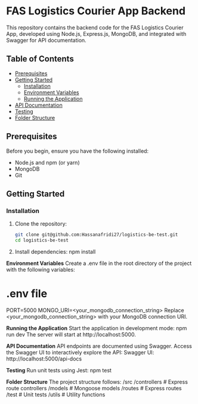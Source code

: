 # FAS Logistics Courier App Backend

This repository contains the backend code for the FAS Logistics Courier App, developed using Node.js, Express.js, MongoDB, and integrated with Swagger for API documentation.

## Table of Contents

- [Prerequisites](#prerequisites)
- [Getting Started](#getting-started)
  - [Installation](#installation)
  - [Environment Variables](#environment-variables)
  - [Running the Application](#running-the-application)
- [API Documentation](#api-documentation)
- [Testing](#testing)
- [Folder Structure](#folder-structure)

## Prerequisites

Before you begin, ensure you have the following installed:
- Node.js and npm (or yarn)
- MongoDB
- Git

## Getting Started

### Installation

1. Clone the repository:
   ```bash
   git clone git@github.com:Hassanafridi27/logistics-be-test.git
   cd logistics-be-test

2. Install dependencies:
   npm install
   
**Environment Variables**
Create a .env file in the root directory of the project with the following variables:
# .env file
PORT=5000
MONGO_URI=<your_mongodb_connection_string>
Replace <your_mongodb_connection_string> with your MongoDB connection URI.

**Running the Application**
Start the application in development mode:
npm run dev
The server will start at http://localhost:5000.

**API Documentation**
API endpoints are documented using Swagger. Access the Swagger UI to interactively explore the API:
Swagger UI: http://localhost:5000/api-docs

**Testing**
Run unit tests using Jest:
npm test

**Folder Structure**
The project structure follows:
/src
  /controllers    # Express route controllers
  /models         # Mongoose models
  /routes         # Express routes
  /test           # Unit tests
  /utils          # Utility functions
